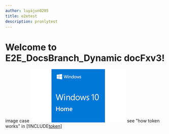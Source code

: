 ```yaml
---
author: luyajun0205
title: e2etest
description: pronlytest
---
```


# Welcome to E2E_DocsBranch_Dynamic docFxv3!

image case ![A fallback image](windows.jpg) 
see "how token works" in [!INCLUDE[token](token.md)]
